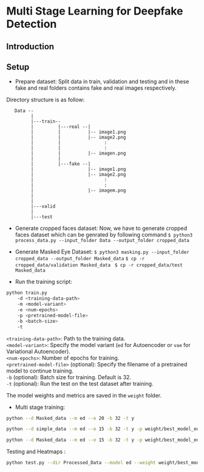 # Multi Stage Learning for Deepfake Detection

## Introduction

## Setup

- Prepare dataset: Split data in train, validation and testing and in these fake and real folders contains fake and real images respectively.

Directory structure is as follow:

```
   Data --
         |
         |---train--
         |         |---real --|
         |         |          |-- image1.png
         |         |          |-- image2.png
         |         |                :
         |         |                :
         |         |          |-- imagen.png
         |         |
         |         |---fake --|
         |                    |-- image1.png
         |                    |-- image2.png
         |                          :
         |                          :
         |                    |-- imagem.png
         |
         |
         |---valid
         |
         |---test
```

- Generate cropped faces dataset: Now, we have to generate cropped faces dataset which can be genrated by following command
  `$ python3 process_data.py --input_folder Data --output_folder cropped_data`

- Generate Masked Eye Dataset:
  `$ python3 masking.py --input_folder cropped_data --output_folder Masked_data`
  `$ cp -r cropped_data/validation Masked_data `
  `$ cp -r cropped_data/test Masked_data `

- Run the training script:

```bash
python train.py
    -d <training-data-path>
    -m <model-variant>
    -e <num-epochs>
    -p <pretrained-model-file>
    -b <batch-size>
    -t
```

`<training-data-path>`: Path to the training data.<br/>
`<model-variant>`: Specify the model variant (`ed` for Autoencoder or `vae` for Variational Autoencoder).<br/>
`<num-epochs>`: Number of epochs for training.<br/>
`<pretrained-model-file>` (optional): Specify the filename of a pretrained model to continue training.<br/>
`-b` (optional): Batch size for training. Default is 32.<br/>
`-t` (optional): Run the test on the test dataset after training.

The model weights and metrics are saved in the `weight` folder.

- Multi stage training:

```bash
python --d Masked_data --m ed --e 20 -b 32 -t y
```

```bash
python --d simple_data --m ed --e 15 -b 32 -t y -p weight/best_model_ed.pth
```

```bash
python --d Masked_data --m ed --e 15 -b 32 -t y -p weight/best_model_ed.pth
```

Testing and Heatmaps :

```bash
python test.py --dir Processed_Data --model ed --weight weight/best_model_ed.pth --batch_size 32
```

